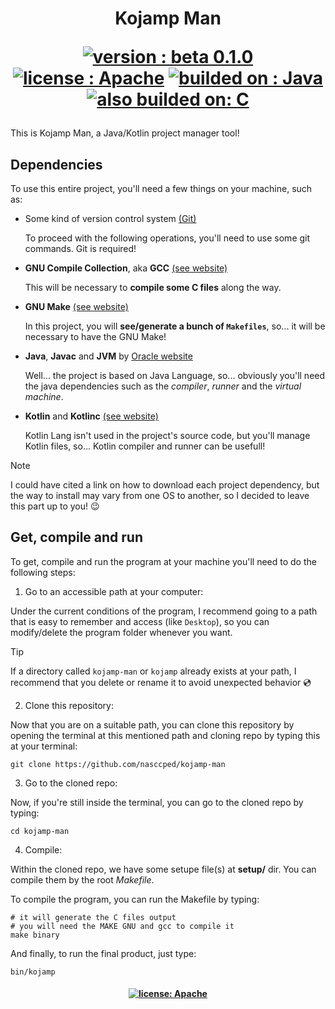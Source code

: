 <!--

  Kojamp Man - README

    This is Kojamp Man at `kojamp-man` github repository, developed
    by @nasccped. You can access by here:

      https://github.com/nasccped/kojamp-man

    This project is 100% open source and free to use.

    Did you want to contribute?
    >>> Check `CONTRIBUTING.md` (if it exists)

    Did you want to support me or the project?
    >>> Consider give a star at the github repo

    Something doesn't works well or it have an unexpected behavior?
    >>> Consider open a issue

    Thank you in advance for your attention S2

  (Copyright (c) 2024 nasccped. All Rights Reserved.)

-->

<h1 align=center>

Kojamp Man

[![version        : beta 0.1.0][kojamp-man-version]](#)
[![license        : Apache    ][kojamp-man-license]](#)
[![builded on     : Java      ][kojamp-builded]](#)
[![also builded on: C         ][kojamp-builded-also]](#)

</h1>

This is Kojamp Man, a Java/Kotlin project manager tool!



Dependencies
------------

To use this entire project, you'll need a few things on
your machine, such as:


- Some kind of version control system [(Git)](https://git-scm.com/downloads)

  To proceed with the following operations, you'll need to use some
  git commands. Git is required!

- **GNU Compile Collection**, aka **GCC** [(see website)](https://gcc.gnu.org/)

  This will be necessary to **compile some C files** along the way.

- **GNU Make** [(see website)](https://www.gnu.org/software/make/)

  In this project, you will **see/generate a bunch of `Makefiles`**,
  so... it will be necessary to have the GNU Make!

- **Java**, **Javac** and **JVM** by [Oracle website](https://www.oracle.com/java/technologies/downloads/)

  Well... the project is based on Java Language, so... obviously
  you'll need the java dependencies such as the _compiler_, _runner_
  and the _virtual machine_.

- **Kotlin** and **Kotlinc** [(see website)](https://kotlinlang.org/)

  Kotlin Lang isn't used in the project's source code, but you'll
  manage Kotlin files, so... Kotlin compiler and runner can be
  usefull!

> [!NOTE]
>
> I could have cited a link on how to download each project
> dependency, but the way to install may vary from one OS to another,
> so I decided to leave this part up to you! 😉



Get, compile and run
--------------------

To get, compile and run the program at your machine you'll need to do
the following steps:


1. Go to an accessible path at your computer:

  Under the current conditions of the program, I recommend going to a
  path that is easy to remember and access (like `Desktop`), so you
  can modify/delete the program folder whenever you want.

> [!TIP]
>
> If a directory called `kojamp-man` or `kojamp` already exists at
> your path, I recommend that you delete or rename it to avoid
> unexpected behavior 💿

2. Clone this repository:

  Now that you are on a suitable path, you can clone this repository
  by opening the terminal at this mentioned path and cloning repo by
  typing this at your terminal:

  ```shell
  git clone https://github.com/nasccped/kojamp-man
  ```

3. Go to the cloned repo:

  Now, if you're still inside the terminal, you can go to the cloned
  repo by typing:

  ```shell
  cd kojamp-man
  ```

4. Compile:

  Within the cloned repo, we have some setupe file(s) at  **setup/**
  dir. You can compile them by the root _Makefile_.

  To compile the program, you can run the Makefile by typing:

  ```shell
  # it will generate the C files output
  # you will need the MAKE GNU and gcc to compile it
  make binary
  ```

  And finally, to run the final product, just type:

  ```shell
  bin/kojamp
  ```



<h4 align=center>

[![license: Apache][kojamp-man-license]](#)

</h4>


[kojamp-man-version]: https://img.shields.io/badge/Version-beta_0.1.0-red?style=for-the-badge&logo=git&logoColor=white
[kojamp-man-license]: https://img.shields.io/badge/License-Apache_2.0-blue?style=for-the-badge&logo=amazoniam&logoColor=white
[kojamp-builded]: https://img.shields.io/badge/Builded_on-Java-orange?style=for-the-badge
[kojamp-builded-also]: https://img.shields.io/badge/Also_builded_on-C-blue?style=for-the-badge
